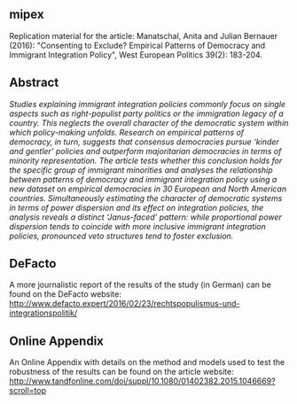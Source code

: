 ## mipex
Replication material for the article: Manatschal, Anita and Julian Bernauer (2016): "Consenting to Exclude? Empirical Patterns of Democracy and Immigrant Integration Policy", West European Politics 39(2): 183-204. 

## Abstract
*Studies explaining immigrant integration policies commonly focus on single aspects such as right-populist party politics or the immigration legacy of a country. This neglects the overall character of the democratic system within which policy-making unfolds. Research on empirical patterns of democracy, in turn, suggests that consensus democracies pursue ‘kinder and gentler’ policies and outperform majoritarian democracies in terms of minority representation. The article tests whether this conclusion holds for the specific group of immigrant minorities and analyses the relationship between patterns of democracy and immigrant integration policy using a new dataset on empirical democracies in 30 European and North American countries. Simultaneously estimating the character of democratic systems in terms of power dispersion and its effect on integration policies, the analysis reveals a distinct ‘Janus-faced’ pattern: while proportional power dispersion tends to coincide with more inclusive immigrant integration policies, pronounced veto structures tend to foster exclusion.*

## DeFacto
A more journalistic report of the results of the study (in German) can be found on the DeFacto website: http://www.defacto.expert/2016/02/23/rechtspopulismus-und-integrationspolitik/

## Online Appendix 
An Online Appendix with details on the method and models used to test the robustness of the results can be found on the article website: http://www.tandfonline.com/doi/suppl/10.1080/01402382.2015.1046669?scroll=top
